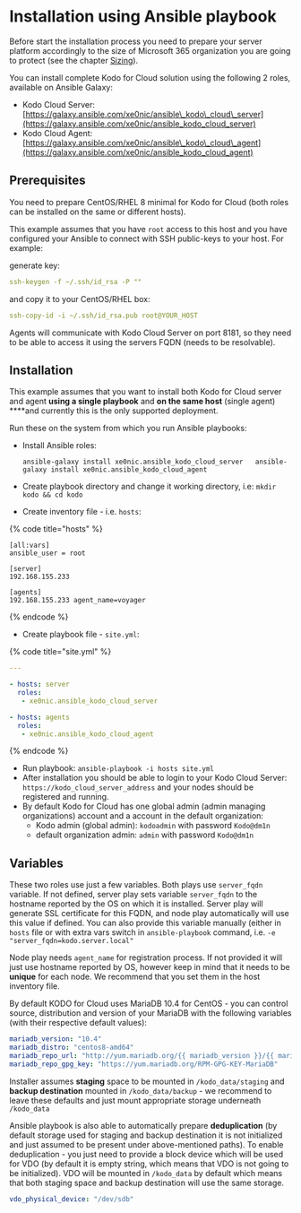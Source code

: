 # Installation using Ansible playbook

Before start the installation process you need to prepare your server platform accordingly to the size of Microsoft 365 organization you are going to protect \(see the chapter [Sizing](../planning/sizing/)\).

You can install complete Kodo for Cloud solution using the following 2 roles, available on Ansible Galaxy:

* Kodo Cloud Server: [https://galaxy.ansible.com/xe0nic/ansible\_kodo\_cloud\_server](https://galaxy.ansible.com/xe0nic/ansible_kodo_cloud_server)
* Kodo Cloud Agent: [https://galaxy.ansible.com/xe0nic/ansible\_kodo\_cloud\_agent](https://galaxy.ansible.com/xe0nic/ansible_kodo_cloud_agent)

## Prerequisites

You need to prepare CentOS/RHEL 8 minimal for Kodo for Cloud \(both roles can be installed on the same or different hosts\).

This example assumes that you have `root` access to this host and you have configured your Ansible to connect with SSH public-keys to your host. For example:

generate key:

```yaml
ssh-keygen -f ~/.ssh/id_rsa -P ""
```

and copy it to your CentOS/RHEL box:

```yaml
ssh-copy-id -i ~/.ssh/id_rsa.pub root@YOUR_HOST
```

  
Agents will communicate with Kodo Cloud Server on port 8181, so they need to be able to access it using the servers FQDN \(needs to be resolvable\).

## Installation

This example assumes that you want to install both Kodo for Cloud server and agent **using a single playbook** and **on the same host** \(single agent\) ****and currently this is the only supported deployment.

Run these on the system from which you run Ansible playbooks:

* Install Ansible roles:

  `ansible-galaxy install xe0nic.ansible_kodo_cloud_server  
  ansible-galaxy install xe0nic.ansible_kodo_cloud_agent`

* Create playbook directory and change it working directory, i.e: `mkdir kodo && cd kodo`
* Create inventory file - i.e. `hosts`:

{% code title="hosts" %}
```text
[all:vars]
ansible_user = root

[server]
192.168.155.233

[agents]
192.168.155.233 agent_name=voyager
```
{% endcode %}

* Create playbook file - `site.yml`:

{% code title="site.yml" %}
```yaml
---

- hosts: server
  roles:
   - xe0nic.ansible_kodo_cloud_server

- hosts: agents
  roles:
   - xe0nic.ansible_kodo_cloud_agent
```
{% endcode %}

* Run playbook: `ansible-playbook -i hosts site.yml`
* After installation you should be able to login to your Kodo Cloud Server: `https://kodo_cloud_server_address` and your nodes should be registered and running. 
* By default Kodo for Cloud has one global admin \(admin managing organizations\) account and a account in the default organization:
  * Kodo admin \(global admin\): `kodoadmin` with password `Kodo@dm1n`
  * default organization admin: `admin` with password `Kodo@dm1n` 

## Variables

These two roles use just a few variables. Both plays use `server_fqdn` variable. If not defined, server play sets variable `server_fqdn` to the hostname reported by the OS on which it is installed. Server play will generate SSL certificate for this FQDN, and node play automatically will use this value if defined. You can also provide this variable manually \(either in `hosts` file or with extra vars switch in `ansible-playbook` command, i.e. `-e "server_fqdn=kodo.server.local"`

Node play needs `agent_name` for registration process. If not provided it will just use hostname reported by OS, however keep in mind that it needs to be **unique** for each node. We recommend that you set them in the host inventory file.

By default KODO for Cloud uses MariaDB 10.4 for CentOS - you can control source, distribution and version of your MariaDB with the following variables \(with their respective default values\):

```yaml
mariadb_version: "10.4"
mariadb_distro: "centos8-amd64"
mariadb_repo_url: "http://yum.mariadb.org/{{ mariadb_version }}/{{ mariadb_distro }}"
mariadb_repo_gpg_key: "https://yum.mariadb.org/RPM-GPG-KEY-MariaDB"
```

Installer assumes **staging** space to be mounted in `/kodo_data/staging` and **backup destination** mounted in `/kodo_data/backup` - we recommend to leave these defaults and just mount appropriate storage underneath `/kodo_data`

Ansible playbook is also able to automatically prepare **deduplication** \(by default storage used for staging and backup destination it is not initialized and just assumed to be present under above-mentioned paths\). To enable deduplication - you just need to provide a block device which will be used for VDO \(by default it is empty string, which means that VDO is not going to be initialized\). VDO will be mounted in `/kodo_data` by default which means that both staging space and backup destination will use the same storage.

```yaml
vdo_physical_device: "/dev/sdb"
```

